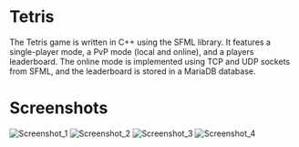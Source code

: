 # Tetris


The Tetris game is written in C++ using the SFML library. It features a single-player mode, a PvP mode (local and online), and a players leaderboard. The online mode is implemented using TCP and UDP sockets from SFML, and the leaderboard is stored in a MariaDB database.

# Screenshots

![Screenshot_1](https://github.com/user-attachments/assets/fe996982-015d-4fdd-8480-318c8cfa6c23)
![Screenshot_2](https://github.com/user-attachments/assets/a8b957e6-1234-4b46-8644-d9f559cd38d5)
![Screenshot_3](https://github.com/user-attachments/assets/1bbdd1e8-0d3c-483f-9d36-2fe7eb5e863d)
![Screenshot_4](https://github.com/user-attachments/assets/6eb7e8ae-646f-45b6-a9fd-5063de82dfca)

